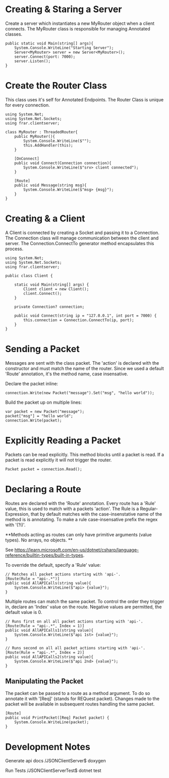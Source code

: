 Creating & Staring a Server
===========================

Create a server which instantiates a new MyRouter object when a client connects.
The MyRouter class is responsible for managing Annotated classes.

```
public static void Main(string[] args){
    System.Console.WriteLine("Starting Server");
    Server<MyRouter> server = new Server<MyRouter>();
    server.Connect(port: 7000);
    server.Listen();
}
```

Create the Router Class
=======================

This class uses it's self for Annotated Endpoints.
The Router Class is unique for every connection.

```
using System.Net;
using System.Net.Sockets;
using frar.clientserver;

class MyRouter : ThreadedRouter{
    public MyRouter(){
        System.Console.WriteLine($"");
        this.AddHandler(this);
    }

    [OnConnect]
    public void Connect(Connection connection){
        System.Console.WriteLine($"srv> client connected");
    }

    [Route]
    public void Message(string msg){
        System.Console.WriteLine($"msg> {msg}");
    }
}
```

Creating & a Client
===========================

A Client is connected by creating a Socket and passing it to a Connection.
The Connection class will manage communication between the client and server. 
The Connection.ConnectTo generator method encapsulates this process.

```
using System.Net;
using System.Net.Sockets;
using frar.clientserver;

public class Client {

    static void Main(string[] args) {
        Client client = new Client();
        client.Connect();
    }

    private Connection? connection;

    public void Connect(string ip = "127.0.0.1", int port = 7000) {
        this.connection = Connection.ConnectTo(ip, port);
    }
}
```

Sending a Packet
================
    
Messages are sent with the class packet.
The 'action' is declared with the constructor and must match the name of the router.
Since we used a default 'Route' annotation, it's the method name, case insensative.

Declare the packet inline:

    connection.Write(new Packet("message").Set("msg", "hello world"));

Build the packet up on multiple lines:

    var packet = new Packet("message");
    packet["msg"] = "hello world";
    connection.Write(packet);

Explicitly Reading a Packet
===========================

Packets can be read explicitly.  This method blocks until a packet is read.
If a packet is read explicitly it will not trigger the router.

    Packet packet = connection.Read();

Declaring a Route
=================

Routes are declared with the 'Route' annotation.
Every route has a 'Rule' value, this is used to match with a packets 'action'.
The Rule is a Regular-Expression, that by default matches with the case-insenstative
name of the method is is annotating.  To make a rule case-insensative prefix the regex with '(?i)'.

**Methods actiing as routes can only have primitive arguments (value types).  No arrays, no objects. **

See https://learn.microsoft.com/en-us/dotnet/csharp/language-reference/builtin-types/built-in-types.

To override the default, specify a 'Rule' value:

```
// Matches all packet actions starting with 'api-'.
[Route(Rule = "api-.*")]
public void AllAPICalls(string value){
    System.Console.WriteLine($"api> {value}");
}
```

Multiple routes can match the same packet.  To control the order they trigger in, declare an 'Index' value on the route.  Negative values are permitted, the default value is 0.

```
// Runs first on all all packet actions starting with 'api-'.
[Route(Rule = "api-.*", Index = 1)]
public void AllAPICalls1(string value){
    System.Console.WriteLine($"api 1st> {value}");
}

// Runs second on all all packet actions starting with 'api-'.
[Route(Rule = "api-.*", Index = 2)]
public void AllAPICalls2(string value){
    System.Console.WriteLine($"api 2nd> {value}");
}    
```

## Manipulating the Packet

The packet can be passed to a route as a method argument.  To do so annotate it with '[Req]' (stands for REQuest packet).  Changes made to the packet will be available in subsequent routes handling the same packet.

```
[Route]
public void PrintPacket([Req] Packet packet) {
    System.Console.WriteLine(packet);
}
```

Development Notes
=================

Generate api docs
/JSONClientServer$ doxygen

Run Tests
/JSONClientServerTest$ dotnet test